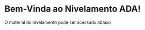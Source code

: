 # Bem-Vinda ao Nivelamento ADA!

O material do nivelamento pode ser acessado abaixo
```{tableofcontents}
```
